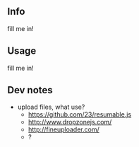 ## Info
fill me in!

## Usage
fill me in!

## Dev notes

- upload files, what use?
	- https://github.com/23/resumable.js
	- http://www.dropzonejs.com/
	- http://fineuploader.com/
	- ? 